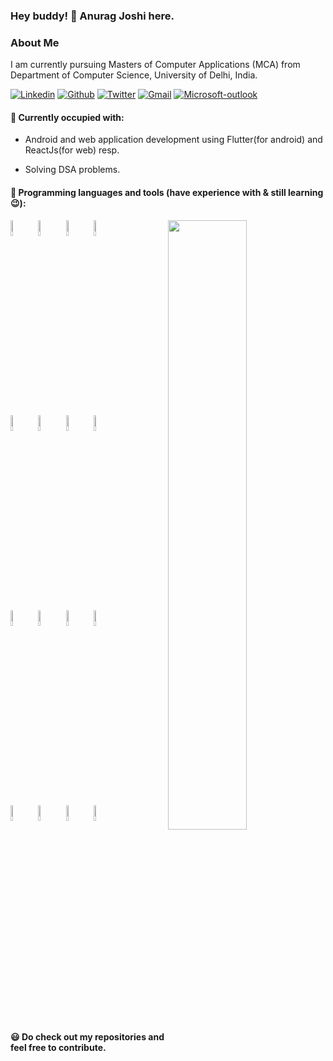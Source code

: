 ### Hey buddy! 👋 Anurag Joshi here.

### About Me

I am currently pursuing Masters of Computer Applications (MCA) from Department of Computer Science, University of Delhi, India.  

<!-- I like to develop mobile and web applications and have a keen interest in solving algorithmic and DS problems. -->

[![Linkedin](https://img.shields.io/badge/-LinkedIn-blue?style=flat&logo=Linkedin&logoColor=white)](https://www.linkedin.com/in/anurag-joshi-0581a9127/)
[![Github](https://img.shields.io/badge/-Github-000?style=flat&logo=Github&logoColor=white)](https://github.com/anuragjoshi3519)
[![Twitter](https://img.shields.io/badge/-Twitter-blue?style=flat&logo=Twitter&logoColor=white)](https://twitter.com/anurag_jo)
[![Gmail](https://img.shields.io/badge/-Gmail-red?style=flat&logo=Gmail&logoColor=white)](mailto:anuragjoshi.mca19.du@gmail.com)
[![Microsoft-outlook](https://img.shields.io/badge/Microsoft%20Outlook-0078D4?logo=microsoft-outlook&logoColor=white&style=flat)](mailto:anurag_joshi@outlook.com)

<!-- #### :page_facing_up: My Certifications: -->
<!-- - TensorFlow Developer Professional Course - Coursera [:arrow_right:](https://www.coursera.org/account/accomplishments/specialization/certificate/T735KV2VCKPM) -->
<!-- - Applied Data Science Module - WorldQuant University [:arrow_right:](https://wqu.thedataincubator.com/certificate/5418037578563584_full) -->
<!-- - Deep Learning Specialization - Coursera [:arrow_right:](https://www.coursera.org/account/accomplishments/specialization/ACYY3LNGQT6W) -->
<!-- - Machine Learning Online Course - CodingBlocks [:arrow_right:](https://online.codingblocks.com/app/certificates/CBOL-24061-c9cd) -->

#### 🌱 Currently occupied with:
- Android and web application development using Flutter(for android) and ReactJs(for web) resp.
<!-- - Learning Data Science and Machine Learning. -->
- Solving DSA problems.

#### :pencil: Programming languages and tools (have experience with & still learning :wink:): 
<p>
	<img width="50%" align="right" src="https://github-readme-stats.vercel.app/api?username=anuragjoshi3519&show_icons=true&hide_border=true" />

<code><img width="8%" src="https://www.vectorlogo.zone/logos/python/python-ar21.svg"></code>
<code><img width="8%" src="https://www.vectorlogo.zone/logos/dartlang/dartlang-ar21.svg"></code>
<code><img width="8%" src="https://www.vectorlogo.zone/logos/java/java-ar21.svg"></code>
<code><img width="8%" src="https://www.vectorlogo.zone/logos/pocoo_flask/pocoo_flask-ar21.svg"></code>
<br />
<code><img width="8%" src="https://www.vectorlogo.zone/logos/tensorflow/tensorflow-ar21.svg"></code>
<code><img width="8%" src="https://www.vectorlogo.zone/logos/mysql/mysql-ar21.svg"></code>
<code><img width="8%" src="https://www.vectorlogo.zone/logos/visualstudio_code/visualstudio_code-ar21.svg"></code>
<code><img width="8%" src="https://www.vectorlogo.zone/logos/reactjs/reactjs-ar21.svg"></code>
<br />
<code><img width="8%" src="https://www.vectorlogo.zone/logos/electronjs/electronjs-ar21.svg"></code>
<code><img width="8%" src="https://www.vectorlogo.zone/logos/google_cloud/google_cloud-ar21.svg"></code>
<code><img width="8%" src="https://www.vectorlogo.zone/logos/docker/docker-ar21.svg"></code>
<code><img width="8%" src="https://www.vectorlogo.zone/logos/git-scm/git-scm-ar21.svg"></code>
<br />
<code><img width="8%" src="https://www.vectorlogo.zone/logos/jupyter/jupyter-ar21.svg"></code>
<code><img width="8%" src="https://www.vectorlogo.zone/logos/nodejs/nodejs-ar21.svg"></code>
<code><img width="8%" src="https://www.vectorlogo.zone/logos/gnu_bash/gnu_bash-ar21.svg"></code>
<code><img width="8%" src="https://www.vectorlogo.zone/logos/flutterio/flutterio-ar21.svg"></code>

</p>
<br/>

<!--- ![](https://komarev.com/ghpvc/?username=anuragjoshi3519&color=green) --->

#### :smiley: Do check out my repositories and feel free to contribute.
